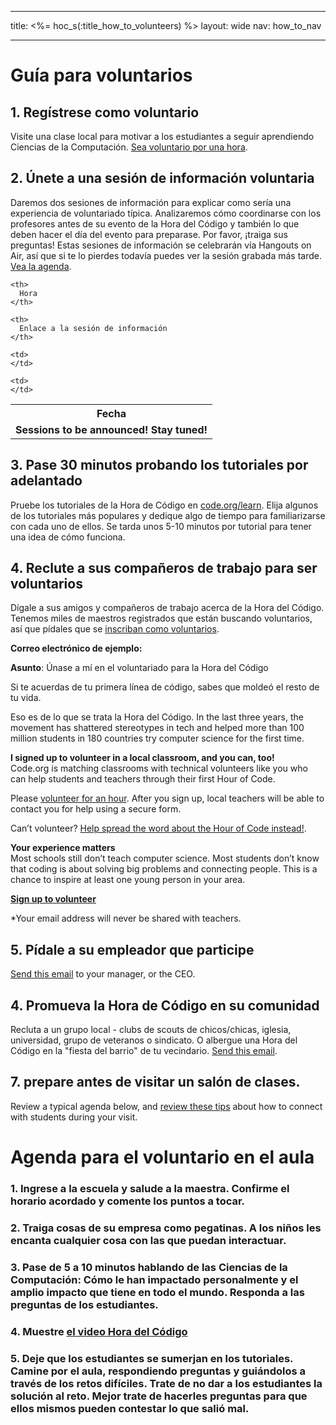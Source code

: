 * * *

title: <%= hoc_s(:title_how_to_volunteers) %> layout: wide nav: how_to_nav

* * *

# Guía para voluntarios

## 1. Regístrese como voluntario

Visite una clase local para motivar a los estudiantes a seguir aprendiendo Ciencias de la Computación. [Sea voluntario por una hora](https://code.org/volunteer/engineer).

## 2. Únete a una sesión de información voluntaria

Daremos dos sesiones de información para explicar como sería una experiencia de voluntariado típica. Analizaremos cómo coordinarse con los profesores antes de su evento de la Hora del Código y también lo que deben hacer el día del evento para preparase. Por favor, ¡traiga sus preguntas! Estas sesiones de información se celebrarán vía Hangouts on Air, así que si te lo pierdes todavía puedes ver la sesión grabada más tarde. [Vea la agenda](https://docs.google.com/document/d/1y2PjgICSEnYGTD7MT1mvLS6RvA9BJDG4zWheD0ZFIUo/edit?usp=sharing).

<table>
  <tr>
    <th>
      Fecha
    </th>
    
    <th>
      Hora
    </th>
    
    <th>
      Enlace a la sesión de información
    </th>
  </tr>
  
  <tr>
    <td>
      <strong>Sessions to be announced! Stay tuned!</strong>
    </td>
    
    <td>
    </td>
    
    <td>
    </td>
  </tr>
</table>

## 3. Pase 30 minutos probando los tutoriales por adelantado

Pruebe los tutoriales de la Hora de Código en [code.org/learn](https://code.org/learn). Elija algunos de los tutoriales más populares y dedique algo de tiempo para familiarizarse con cada uno de ellos. Se tarda unos 5-10 minutos por tutorial para tener una idea de cómo funciona.

## 4. Reclute a sus compañeros de trabajo para ser voluntarios

Dígale a sus amigos y compañeros de trabajo acerca de la Hora del Código. Tenemos miles de maestros registrados que están buscando voluntarios, así que pídales que se [inscriban como voluntarios](https://code.org/volunteer).

**Correo electrónico de ejemplo:**

**Asunto**: Únase a mí en el voluntariado para la Hora del Código

Si te acuerdas de tu primera línea de código, sabes que moldeó el resto de tu vida.

Eso es de lo que se trata la Hora del Código. In the last three years, the movement has shattered stereotypes in tech and helped more than 100 million students in 180 countries try computer science for the first time.

**I signed up to volunteer in a local classroom, and you can, too!**   
Code.org is matching classrooms with technical volunteers like you who can help students and teachers through their first Hour of Code.

Please [volunteer for an hour](https://code.org/volunteer/engineer). After you sign up, local teachers will be able to contact you for help using a secure form.

Can’t volunteer? [Help spread the word about the Hour of Code instead!](https://hourofcode.com/promote).

**Your experience matters**  
Most schools still don’t teach computer science. Most students don’t know that coding is about solving big problems and connecting people. This is a chance to inspire at least one young person in your area.

**[Sign up to volunteer](https://code.org/volunteer/engineer)**

*Your email address will never be shared with teachers.

## 5. Pídale a su empleador que participe

[Send this email](https://hourofcode.com/promote/resources#email) to your manager, or the CEO.

## 4. Promueva la Hora de Código en su comunidad

Recluta a un grupo local - clubs de scouts de chicos/chicas, iglesia, universidad, grupo de veteranos o sindicato. O albergue una Hora del Código en la "fiesta del barrio" de tu vecindario. [Send this email](https://hourofcode.com/promote/resources#email).

## 7. prepare antes de visitar un salón de clases.

Review a typical agenda below, and [review these tips](https://code.org/files/CSTT_Volunteers.pdf) about how to connect with students during your visit.

# Agenda para el voluntario en el aula

### 1. Ingrese a la escuela y salude a la maestra. Confirme el horario acordado y comente los puntos a tocar.

### 2. Traiga cosas de su empresa como pegatinas. A los niños les encanta cualquier cosa con las que puedan interactuar.

### 3. Pase de 5 a 10 minutos hablando de las Ciencias de la Computación: Cómo le han impactado personalmente y el amplio impacto que tiene en todo el mundo. Responda a las preguntas de los estudiantes.

### 4. Muestre [el video Hora del Código](https://www.youtube.com/watch?v=2DxWIxec6yo)

### 5. Deje que los estudiantes se sumerjan en los tutoriales. Camine por el aula, respondiendo preguntas y guiándolos a través de los retos difíciles. Trate de no dar a los estudiantes la solución al reto. Mejor trate de hacerles preguntas para que ellos mismos pueden contestar lo que salió mal.